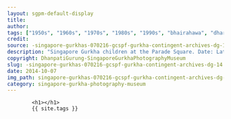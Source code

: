 ```yaml
---
layout: sgpm-default-display
title: 
author: 
tags: ["1950s", "1960s", "1970s", "1980s", "1990s", "bhairahawa", "dharan", "gurkhas", "kathmandu", "nepal", "pokhara", "singapore", "singapore gurkha archive", "singapore gurkha old photographs", "singapore gurkha photography museum", "singapore gurkhas"]
credit: 
source: -singapore-gurkhas-070216-gcspf-gurkha-contingent-archives-dg-14
description: "Singapore Gurkha children at the Parade Square. Date: Late 1970s."
copyright: DhanpatiGurung-SingaporeGurkhaPhotographyMuseum
slug: -singapore-gurkhas-070216-gcspf-gurkha-contingent-archives-dg-14
date: 2014-10-07
img_path: singapore-gurkhas-070216-gcspf-gurkha-contingent-archives-dg-14.jpg
category: singapore-gurkha-photography-museum
---
```

	 		

	 		<h1></h1>
	 		{{ site.tags }}
	 		
